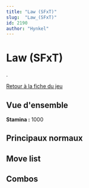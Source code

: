 ```yaml
---
title: "Law (SFxT)"
slug:  "Law_(SFxT)"
id: 2190
author: "Hynkel"
---
```


# Law (SFxT)

.

[Retour à la fiche du jeu](Street_Fighter_x_Tekken "wikilink")

## Vue d'ensemble

**Stamina :** 1000

## Principaux normaux

## Move list

## Combos
